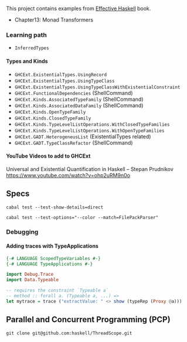 This project contains examples from [Effective Haskell][1] book.

- Chapter13: Monad Transformers

[1]: https://www.pragprog.com/titles/rshaskell/effective-haskell/

### Learning path

- `InferredTypes`

#### Types and Kinds
- `GHCExt.ExistentialTypes.UsingRecord`
- `GHCExt.ExistentialTypes.UsingTypeClass`
- `GHCExt.ExistentialTypes.UsingTypeClassWithExistentialConstraint`
- `GHCExt.FunctionalDependencies` (ShellCommand)
- `GHCExt.Kinds.AssociatedTypeFamily` (ShellCommand)
- `GHCExt.Kinds.AssociatedDataFamily` (ShellCommand)
- `GHCExt.Kinds.OpenTypeFamily`
- `GHCExt.Kinds.ClosedTypeFamily`
- `GHCExt.Kinds.TypeLevelListOperations.WithClosedTypeFamilies`
- `GHCExt.Kinds.TypeLevelListOperations.WithOpenTypeFamilies`
- `GHCExt.GADT.HeterogeneusList` (ExistentialTypes related)
- `GHCExt.GADT.TypeClassRefactor` (ShellCommand)


#### YouTube Videos to add to GHCExt

Universal and Existential Quantification in Haskell – Stepan Prudnikov
https://www.youtube.com/watch?v=ohp2uRM9n0o

## Specs

```
cabal test --test-show-details=direct

cabal test --test-options="--color --match=FilePackParser"
```

### Debugging

#### Adding traces with TypeApplications

```haskell
{-# LANGUAGE ScopedTypeVariables #-}
{-# LANGUAGE TypeApplications #-}

import Debug.Trace
import Data.Typeable

-- requires the constraint `Typeable a`
-- method :: forall a. (Typeable a, ...) =>
let mytrace = trace ("extractValue: " <> show (typeRep (Proxy @a)))
```

## Parallel and Concurrent Programming (PCP)

```
git clone git@github.com:haskell/ThreadScope.git
```
